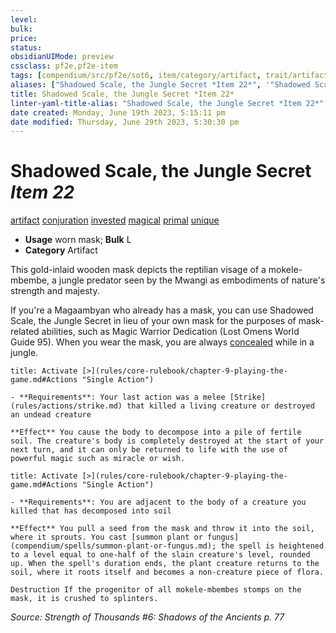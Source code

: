 ```yaml
---
level:
bulk:
price:
status:
obsidianUIMode: preview
cssclass: pf2e,pf2e-item
tags: [compendium/src/pf2e/sot6, item/category/artifact, trait/artifact, trait/conjuration, trait/invested, trait/magical, trait/primal, trait/unique]
aliases: ["Shadowed Scale, the Jungle Secret *Item 22*", '"Shadowed Scale', 'the Jungle Secret *Item 22*"', '"Shadowed Scale', 'the Jungle Secret *Item 22*"', '"Shadowed Scale', 'the Jungle Secret *Item 22*"', '"Shadowed Scale', 'the Jungle Secret *Item 22*"', '"Shadowed Scale', 'the Jungle Secret *Item 22*"', '"Shadowed Scale', 'the Jungle Secret *Item 22*"', '"Shadowed Scale', 'the Jungle Secret *Item 22*"', '"Shadowed Scale', 'the Jungle Secret *Item 22*  "', '"Shadowed Scale', 'the Jungle Secret"']
title: Shadowed Scale, the Jungle Secret *Item 22*
linter-yaml-title-alias: "Shadowed Scale, the Jungle Secret *Item 22*"
date created: Monday, June 19th 2023, 5:15:11 pm
date modified: Thursday, June 29th 2023, 5:30:30 pm
---
```


# Shadowed Scale, the Jungle Secret *Item 22*

[artifact](rules/traits/artifact-gmg.md) [conjuration](rules/traits/conjuration.md) [invested](rules/traits/invested.md) [magical](rules/traits/magical.md) [primal](rules/traits/primal.md) [unique](rules/traits/unique.md)  

- **Usage** worn mask; **Bulk** L
- **Category** Artifact

This gold-inlaid wooden mask depicts the reptilian visage of a mokele-mbembe, a jungle predator seen by the Mwangi as embodiments of nature's strength and majesty.

If you're a Magaambyan who already has a mask, you can use Shadowed Scale, the Jungle Secret in lieu of your own mask for the purposes of mask-related abilities, such as Magic Warrior Dedication (Lost Omens World Guide 95). When you wear the mask, you are always [concealed](rules/conditions.md#Concealed) while in a jungle.

```ad-embed-ability
title: Activate [>](rules/core-rulebook/chapter-9-playing-the-game.md#Actions "Single Action")

- **Requirements**: Your last action was a melee [Strike](rules/actions/strike.md) that killed a living creature or destroyed an undead creature

**Effect** You cause the body to decompose into a pile of fertile soil. The creature's body is completely destroyed at the start of your next turn, and it can only be returned to life with the use of powerful magic such as miracle or wish.
```

```ad-embed-ability
title: Activate [>](rules/core-rulebook/chapter-9-playing-the-game.md#Actions "Single Action")

- **Requirements**: You are adjacent to the body of a creature you killed that has decomposed into soil

**Effect** You pull a seed from the mask and throw it into the soil, where it sprouts. You cast [summon plant or fungus](compendium/spells/summon-plant-or-fungus.md); the spell is heightened to a level equal to one-half of the slain creature's level, rounded up. When the spell's duration ends, the plant creature returns to the soil, where it roots itself and becomes a non-creature piece of flora.

Destruction If the progenitor of all mokele-mbembes stomps on the mask, it is crushed to splinters.
```

*Source: Strength of Thousands #6: Shadows of the Ancients p. 77*

